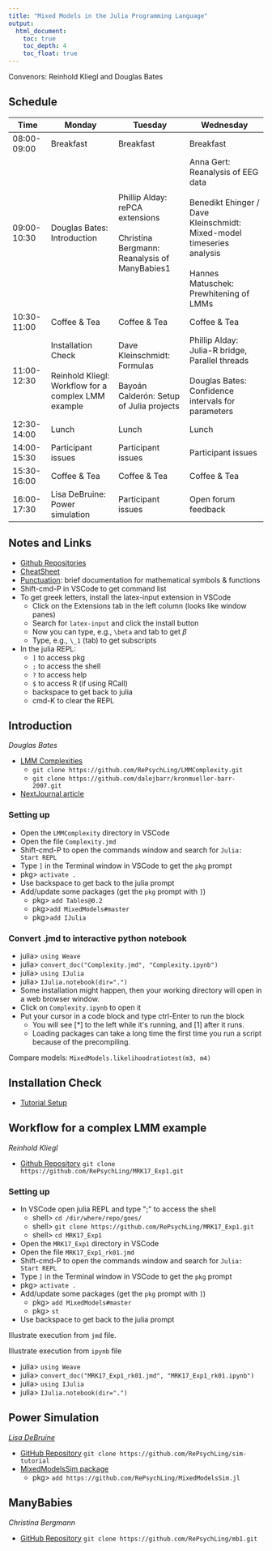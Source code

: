 ```yaml
---
title: "Mixed Models in the Julia Programming Language"
output: 
  html_document:
    toc: true
    toc_depth: 4
    toc_float: true
---
```


Convenors: Reinhold Kliegl and Douglas Bates

## Schedule

| Time        | Monday | Tuesday | Wednesday |
|-------------|--------|---------|-----------|
| 08:00-09:00 | Breakfast | Breakfast | Breakfast |
| 09:00-10:30 | Douglas Bates: Introduction | Phillip Alday: rePCA extensions<br><br> Christina Bergmann: Reanalysis of ManyBabies1 | Anna Gert: Reanalysis of EEG data<br><br> Benedikt Ehinger / Dave Kleinschmidt: Mixed-model timeseries analysis<br><br> Hannes Matuschek: Prewhitening of LMMs |
| 10:30-11:00 | Coffee & Tea | Coffee & Tea | Coffee & Tea |
| 11:00-12:30 | Installation Check<br><br> Reinhold Kliegl: Workflow for a complex LMM example | Dave Kleinschmidt: Formulas<br><br> Bayoán Calderón: Setup of Julia projects | Phillip Alday: Julia-R bridge, Parallel threads<br><br> Douglas Bates: Confidence intervals for parameters|
| 12:30-14:00 | Lunch | Lunch | Lunch |
| 14:00-15:30 | Participant issues | Participant issues | Participant issues |
| 15:30-16:00 | Coffee & Tea | Coffee & Tea | Coffee & Tea |
| 16:00-17:30 | Lisa DeBruine: Power simulation | Participant issues | Open forum feedback |

## Notes and Links

* [Github Repositories](https://github.com/RePsychLing)
* [CheatSheet](https://juliadocs.github.io/Julia-Cheat-Sheet/)
* [Punctuation](https://docs.julialang.org/en/v1/base/punctuation/): brief documentation for mathematical symbols & functions
* Shift-cmd-P in VSCode to get command list
* To get greek letters, install the latex-input extension in VSCode
    - Click on the Extensions tab in the left column (looks like window panes)
    - Search for `latex-input` and click the install button
    - Now you can type, e.g., `\beta` and tab to get $\beta$
    - Type, e.g., `\_1` (tab) to get subscripts
* In the julia REPL:
    - `]` to access pkg
    - `;` to access the shell
    - `?` to access help
    - `$` to access R (if using RCall)
    - backspace to get back to julia
    - cmd-K to clear the REPL

## Introduction

*Douglas Bates*

* [LMM Complexities](https://github.com/RePsychLing/LMMComplexity)
    - `git clone https://github.com/RePsychLing/LMMComplexity.git`
    - `git clone https://github.com/dalejbarr/kronmueller-barr-2007.git`
* [NextJournal article](https://nextjournal.com/dmbates/complexity-in-fitting-linear-mixed-models/)

### Setting up

* Open the `LMMComplexity` directory in VSCode
* Open the file `Complexity.jmd`
* Shift-cmd-P to open the commands window and search for `Julia: Start REPL`
* Type `]` in the Terminal window in VSCode to get the `pkg` prompt
* pkg> `activate .`
* Use backspace to get back to the julia prompt
* Add/update some packages (get the `pkg` prompt with `]`)
    - pkg> `add Tables@0.2`
    - pkg>`add MixedModels#master`
    - pkg>`add IJulia`

### Convert .jmd to interactive python notebook

* julia> `using Weave`
* julia> `convert_doc("Complexity.jmd", "Complexity.ipynb")`
* julia> `using IJulia`
* julia> `IJulia.notebook(dir=".")`
* Some installation might happen, then your working directory will open in a web browser window. 
* Click on `Complexity.ipynb` to open it
* Put your cursor in a code block and type ctrl-Enter to run the block
    - You will see [*] to the left while it's running, and [1] after it runs.
    - Loading packages can take a long time the first time you run a script because of the precompiling.

Compare models: `MixedModels.likelihoodratiotest(m3, m4)`



## Installation Check

* [Tutorial Setup](https://github.com/RePsychLing/TutorialSetup)

## Workflow for a complex LMM example

*Reinhold Kliegl*

* [Github Repository](https://github.com/RePsychLing/MRK17_Exp1) `git clone https://github.com/RePsychLing/MRK17_Exp1.git`

### Setting up

* In VSCode open julia REPL and type ";" to access the shell
    * shell> `cd /dir/where/repo/goes/`
    * shell> `git clone https://github.com/RePsychLing/MRK17_Exp1.git`
    * shell> `cd MRK17_Exp1`
* Open the `MRK17_Exp1` directory in VSCode
* Open the file `MRK17_Exp1_rk01.jmd`
* Shift-cmd-P to open the commands window and search for `Julia: Start REPL`
* Type `]` in the Terminal window in VSCode to get the `pkg` prompt
* pkg> `activate .`
* Add/update some packages (get the `pkg` prompt with `]`)
    - pkg> `add MixedModels#master`
    - pkg> `st`
* Use backspace to get back to the julia prompt

Illustrate execution from `jmd` file.

Illustrate execution from `ipynb` file

* julia> `using Weave`
* julia> `convert_doc("MRK17_Exp1_rk01.jmd", "MRK17_Exp1_rk01.ipynb")`
* julia> `using IJulia`
* julia> `IJulia.notebook(dir=".")`

## Power Simulation

[*Lisa DeBruine*](https://debruine.github.io)

* [GitHub Repository](https://github.com/RePsychLing/sim-tutorial) `git clone https://github.com/RePsychLing/sim-tutorial`
* [MixedModelsSim package](https://github.com/RePsychLing/MixedModelsSim.jl)
    - pkg> `add https://github.com/RePsychLing/MixedModelsSim.jl`
    
## ManyBabies

*Christina Bergmann*

* [GitHub Repository](https://github.com/RePsychLing/mb1) `git clone https://github.com/RePsychLing/mb1.git`